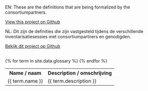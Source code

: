 ---
---
EN: These are the definitions that are being formalized by the consortiumpartners.

<a href="https://github.com/algoritmeregister/algoritmeregister-metadata-standaard">View this project on Github</a>

NL: Dit zijn de definities die zijn vastgesteld tijdens de verschillende inventarisatiesessies met consortiumpartners en genodigden.

<a href="https://github.com/algoritmeregister/algoritmeregister-metadata-standaard">Bekijk dit project op Github</a>

<br>
<table>
    <tr>
        <th>Name / naam</th>
        <th>Description / omschrijving</th>
    </tr>
    {% for term in site.data.glossary %}
    <tr>
        <td>{{ term.name }}</td>
        <td>{{ term.description }}</td>
    </tr>
    {% endfor %}
</table>
